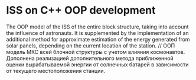 # ISS on C++ OOP development
The OOP model of the ISS of the entire block structure, taking into account the influence of astronauts.
It is supplemented by the implementation of an additional method for approximate estimation of the energy generated from solar panels, depending on the current location of the station.
//
ООП модель МКС всей блочной структуры с учетом влияния космонавтов.
Дополнена реализацией дополнительного метода приближенной оценки вырабатываемой энергии от солнечных батарей в зависимости от текущего местоположения станции.
